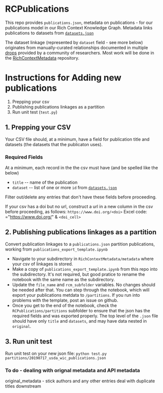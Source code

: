 # RCPublications

This repo provides `publications.json`, metadata on publications - for our publications model in our Rich Context Knowledge Graph. Metadata links publications to datasets from [`datasets.json`](https://github.com/NYU-CI/RCDatasets)

The dataset linkage (represented by `dataset` field - see more below) originates from manually-curated relationships documented in multiple [drops](https://github.com/NYU-CI/RichContextMetadata/tree/master/metadata) provided by a community of researchers. Most work will be done in the [RichContextMetadata](https://github.com/NYU-CI/RichContextMetadata) repository.

# Instructions for Adding new publications
1. Prepping your csv
1. Publishing publications linkages as a partition
2. Run unit test (`test.py`)

## 1. Prepping your CSV
Your CSV file should, at a minimum, have a field for publication title and datasets (the datasets that the publicaton uses). 

### Required Fields
At a minimum, each record in the the csv must have (and be spelled like the below)
  * `title` -- name of the publication
  * `dataset` -- list of one or more `id` from [`datasets.json`](https://github.com/NYU-CI/RCDatasets/datasets.json)

Filter out/delete any entries that don't have these fields before proceeding. 

If your csv has a doi but no url, construct a url in a new column in the csv before proceeding, as follows:
`https://www.doi.org/<doi>`
Excel code: ="https://www.doi.org/" & `<doi_cell>`

## 2. Publishing publications linkages as a partition
Convert publication linkages to a `publications.json` partition publications, working from `publications_export_template.ipynb`
* Navigate to your subdirectory in `RichContextMetadata/metadata` where your csv of linkages is stored. 
* Make a copy of `publications_export_template.ipynb` from  this repo into the subdirectory. It's not required, but good pratice to rename the notebook with the same name as the subdirectory.
* Update the `file_name` and `rcm_subfolder` variables. No changes should be needed after that. You can step through the notebook, which will export your publications metdata to `/partitions`. If you run into problems with the template, post an issue on github. 
* Once you get to the end of the notebook, check the `RCPublications/partitions` subfolder to ensure that the json has the required fields and was exported properly. The top level of the `.json` file should have only `title` and `datasets`, and may have data nested in `original`.

## 3. Run unit test
Run unit test on your new json file:
`python test.py partitions/20190717_usda_wic_publications.json`


### To do - dealing with orignal metadata and API metadata
original_metadata - stick authors and any other entries
deal with duplicate titles downstream